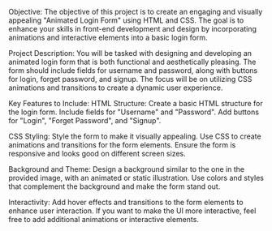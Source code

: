 
Objective:
The objective of this project is to create an engaging and visually appealing "Animated Login Form"
using HTML and CSS. The goal is to enhance your skills in front-end development and design by
incorporating animations and interactive elements into a basic login form.

Project Description:
You will be tasked with designing and developing an animated login form that is both functional and
aesthetically pleasing. The form should include fields for username and password, along with buttons for
login, forget password, and signup. The focus will be on utilizing CSS animations and transitions to create
a dynamic user experience.

Key Features to Include:
HTML Structure:
Create a basic HTML structure for the login form.
Include fields for "Username" and "Password".
Add buttons for "Login", "Forget Password", and "Signup".

CSS Styling:
Style the form to make it visually appealing.
Use CSS to create animations and transitions for the form elements.
Ensure the form is responsive and looks good on different screen sizes.

Background and Theme:
Design a background similar to the one in the provided image, with an animated or static illustration.
Use colors and styles that complement the background and make the form stand out.

Interactivity:
Add hover effects and transitions to the form elements to enhance user interaction.
If you want to make the Ul more interactive, feel free to add additional animations or interactive elements.
